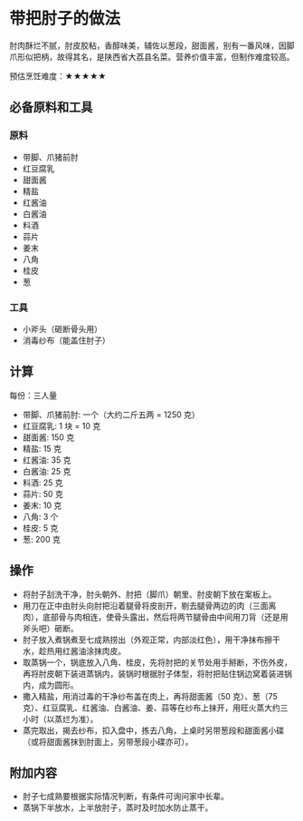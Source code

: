 # 带把肘子的做法

肘肉酥烂不腻，肘皮胶粘，香醇味美，辅佐以葱段，甜面酱，别有一番风味，因脚爪形似把柄，故得其名，是陕西省大荔县名菜。营养价值丰富，但制作难度较高。

预估烹饪难度：★★★★★

## 必备原料和工具

### 原料

- 带脚、爪猪前肘
- 红豆腐乳
- 甜面酱
- 精盐
- 红酱油
- 白酱油
- 料酒
- 蒜片
- 姜末
- 八角
- 桂皮
- 葱

### 工具

- 小斧头（砸断骨头用）
- 消毒纱布（能盖住肘子）

## 计算

每份：三人量

- 带脚、爪猪前肘: 一个（大约二斤五两 = 1250 克）
- 红豆腐乳: 1 块 = 10 克
- 甜面酱: 150 克
- 精盐: 15 克
- 红酱油: 35 克
- 白酱油: 25 克
- 料酒: 25 克
- 蒜片: 50 克
- 姜末: 10 克
- 八角: 3 个
- 桂皮: 5 克
- 葱: 200 克

## 操作

- 将肘子刮洗干净，肘头朝外、肘把（脚爪）朝里、肘皮朝下放在案板上。
- 用刀在正中由肘头向肘把沿着腿骨将皮剖开，剔去腿骨两边的肉（三面离肉），底部骨与肉相连，使骨头露出，然后将两节腿骨由中间用刀背（还是用斧头吧）砸断。
- 肘子放入煮锅煮至七成熟捞出（外观正常，内部淡红色），用干净抹布擦干水，趁热用红酱油涂抹肉皮。
- 取蒸锅一个，锅底放入八角、桂皮，先将肘把的关节处用手掰断，不伤外皮，再将肘皮朝下装进蒸锅内，装锅时根据肘子体型，将肘把贴住锅边窝着装进锅内，成为圆形。
- 撒入精盐，用消过毒的干净纱布盖在肉上，再将甜面酱（50 克）、葱（75 克）、红豆腐乳、红酱油、白酱油、姜、蒜等在纱布上抹开，用旺火蒸大约三小时（以蒸烂为准）。
- 蒸完取出，揭去纱布，扣入盘中，拣去八角，上桌时另带葱段和甜面酱小碟（或将甜面酱抹到肘面上，另带葱段小碟亦可）。

## 附加内容

- 肘子七成熟要根据实际情况判断，有条件可询问家中长辈。
- 蒸锅下半放水，上半放肘子，蒸时及时加水防止蒸干。


